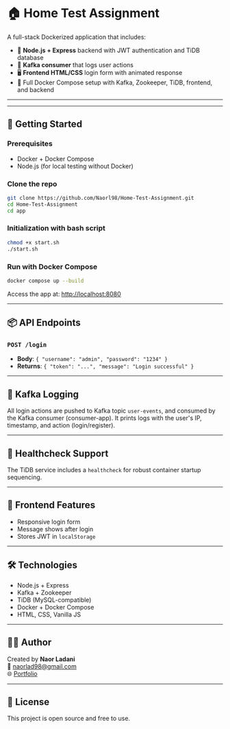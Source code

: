 # 🏠 Home Test Assignment

A full-stack Dockerized application that includes:

- 🧠 **Node.js + Express** backend with JWT authentication and TiDB database
- 💬 **Kafka consumer** that logs user actions
- 🖥️ **Frontend HTML/CSS** login form with animated response
- 🐳 Full Docker Compose setup with Kafka, Zookeeper, TiDB, frontend, and backend

---


---

## 🚀 Getting Started

### Prerequisites

- Docker + Docker Compose
- Node.js (for local testing without Docker)

### Clone the repo

```bash
git clone https://github.com/Naorl98/Home-Test-Assignment.git
cd Home-Test-Assignment
cd app
```
### Initialization with bash script
  ```bash
chmod +x start.sh    
./start.sh
```
### Run with Docker Compose

```bash
docker compose up --build
```


Access the app at: [http://localhost:8080](http://localhost:8080)

---

## 📦 API Endpoints

### `POST /login`

- **Body**: `{ "username": "admin", "password": "1234" }`
- **Returns**: `{ "token": "...", "message": "Login successful" }`

---

## 🧠 Kafka Logging

All login actions are pushed to Kafka topic `user-events`, and consumed by the Kafka consumer (consumer-app). It prints logs with the user's IP, timestamp, and action (login/register).

---

## 🧪 Healthcheck Support

The TiDB service includes a `healthcheck` for robust container startup sequencing.

---

## 📸 Frontend Features

- Responsive login form
- Message shows after login
- Stores JWT in `localStorage`

---

## 🛠️ Technologies

- Node.js + Express
- Kafka + Zookeeper
- TiDB (MySQL-compatible)
- Docker + Docker Compose
- HTML, CSS, Vanilla JS

---

## 🧑‍💻 Author

Created by **Naor Ladani**  
📧 naorlad98@gmail.com  
🌐 [Portfolio](https://naorl98.github.io/Portfolio/)

---

## 📄 License

This project is open source and free to use.
